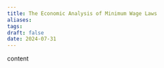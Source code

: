 ```yaml
---
title: The Economic Analysis of Minimum Wage Laws
aliases: 
tags: 
draft: false
date: 2024-07-31
---
```

content